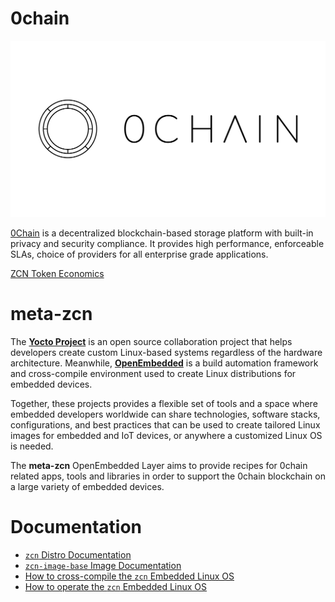 # 0chain

![0chain](0chain.png)

[0Chain](https://0chain.net/) is a decentralized blockchain-based storage platform with built-in privacy and security compliance. It provides high performance, enforceable SLAs, choice of providers for all enterprise grade applications.

[ZCN Token Economics](https://drive.google.com/file/d/1bxhjcx3SWUaUcgY8A2HBMcwc57Tg_Fjw/view)

# meta-zcn

The [**Yocto Project**](https://www.yoctoproject.org/) is an open source collaboration project that helps developers create custom Linux-based systems regardless of the hardware architecture. Meanwhile, [**OpenEmbedded**](http://www.openembedded.org/wiki/Main_Page) is a build automation framework and cross-compile environment used to create Linux distributions for embedded devices.

Together, these projects provides a flexible set of tools and a space where embedded developers worldwide can share technologies, software stacks, configurations, and best practices that can be used to create tailored Linux images for embedded and IoT devices, or anywhere a customized Linux OS is needed.

The **meta-zcn** OpenEmbedded Layer aims to provide recipes for 0chain related apps, tools and libraries in order to support the 0chain blockchain on a large variety of embedded devices.

# Documentation

- [`zcn` Distro Documentation](docs/distro.md)
- [`zcn-image-base` Image Documentation](docs/images.md)
- [How to cross-compile the `zcn` Embedded Linux OS](docs/build.md)
- [How to operate the `zcn` Embedded Linux OS](docs/run.md)

